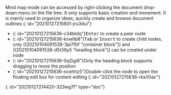 Mind map mode can be accessed by right-clicking the document drop-down menu on the file tree. It only supports basic creation and movement. It is mainly used to organize ideas, quickly create and browse document outlines
{: id="20210127215601-jru3dui"}

* {: id="20210127215636-c34btdq"}<kbd>Enter</kbd> to create a peer node
* {: id="20210127215636-kswltb8"}<kbd>Tab</kbd> or <kbd>Insert</kbd> to create child nodes, only ((20210104091538-3pi7fbf "container block")) and ((20210104091538-d5t39y5 "heading block")) can be created under node
* {: id="20210127215636-0q2igi8"}Only the heading block supports dragging to move the position
* {: id="20210127215636-ncehhz5"}Double-click the node to open the floating edit box for content editing
{: id="20210127215636-rkx00ac"}


{: id="20210127214420-323wg7f" type="doc"}
